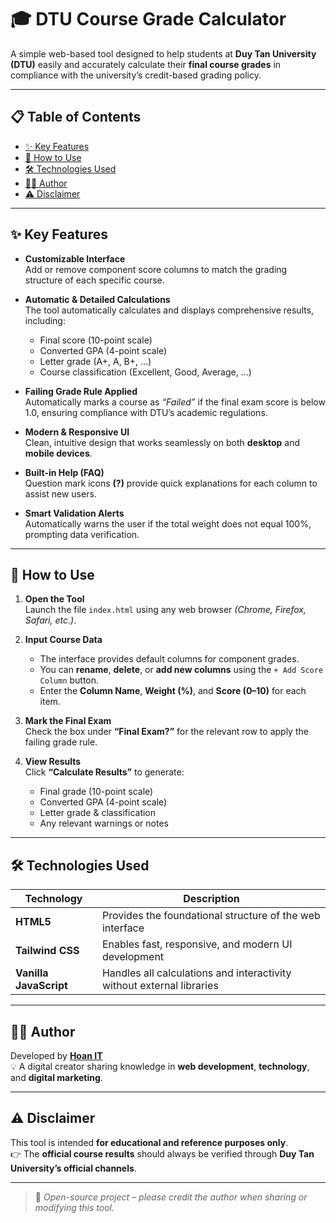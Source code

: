 # 🎓 DTU Course Grade Calculator

A simple web-based tool designed to help students at **Duy Tan University (DTU)** easily and accurately calculate their **final course grades** in compliance with the university’s credit-based grading policy.

---

## 📋 Table of Contents
- [✨ Key Features](#-key-features)
- [🚀 How to Use](#-how-to-use)
- [🛠️ Technologies Used](#️-technologies-used)
- [👨‍💻 Author](#-author)
- [⚠️ Disclaimer](#️-disclaimer)

---

## ✨ Key Features

- **Customizable Interface**  
  Add or remove component score columns to match the grading structure of each specific course.

- **Automatic & Detailed Calculations**  
  The tool automatically calculates and displays comprehensive results, including:
  - Final score (10-point scale)  
  - Converted GPA (4-point scale)  
  - Letter grade (A+, A, B+, ...)  
  - Course classification (Excellent, Good, Average, ...)

- **Failing Grade Rule Applied**  
  Automatically marks a course as *“Failed”* if the final exam score is below 1.0, ensuring compliance with DTU’s academic regulations.

- **Modern & Responsive UI**  
  Clean, intuitive design that works seamlessly on both **desktop** and **mobile devices**.

- **Built-in Help (FAQ)**  
  Question mark icons **(?)** provide quick explanations for each column to assist new users.

- **Smart Validation Alerts**  
  Automatically warns the user if the total weight does not equal 100%, prompting data verification.

---

## 🚀 How to Use

1. **Open the Tool**  
   Launch the file `index.html` using any web browser *(Chrome, Firefox, Safari, etc.)*.

2. **Input Course Data**  
   - The interface provides default columns for component grades.  
   - You can **rename**, **delete**, or **add new columns** using the `+ Add Score Column` button.  
   - Enter the **Column Name**, **Weight (%)**, and **Score (0–10)** for each item.

3. **Mark the Final Exam**  
   Check the box under **“Final Exam?”** for the relevant row to apply the failing grade rule.

4. **View Results**  
   Click **“Calculate Results”** to generate:
   - Final grade (10-point scale)  
   - Converted GPA (4-point scale)  
   - Letter grade & classification  
   - Any relevant warnings or notes

---

## 🛠️ Technologies Used

| Technology | Description |
|-------------|-------------|
| **HTML5** | Provides the foundational structure of the web interface |
| **Tailwind CSS** | Enables fast, responsive, and modern UI development |
| **Vanilla JavaScript** | Handles all calculations and interactivity without external libraries |

---

## 👨‍💻 Author

Developed by **[Hoan IT](https://hoanit.id.vn/)**  
💡 A digital creator sharing knowledge in **web development**, **technology**, and **digital marketing**.

---

## ⚠️ Disclaimer

This tool is intended **for educational and reference purposes only**.  
👉 The **official course results** should always be verified through **Duy Tan University’s official channels**.

---

> 📘 *Open-source project – please credit the author when sharing or modifying this tool.*
